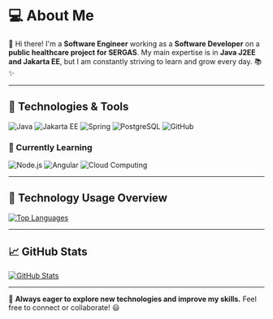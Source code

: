 # 💻 About Me

👋 Hi there! I'm a **Software Engineer** working as a **Software Developer** on a **public healthcare project for SERGAS**. My main expertise is in **Java J2EE and Jakarta EE**, but I am constantly striving to learn and grow every day. 📚✨  

---

## 🚀 Technologies & Tools

![Java](https://img.shields.io/badge/Java-%23ED8B00.svg?style=for-the-badge&logo=openjdk&logoColor=white)
![Jakarta EE](https://img.shields.io/badge/Jakarta%20EE-%23007396.svg?style=for-the-badge&logo=jakartaee&logoColor=white)
![Spring](https://img.shields.io/badge/Spring-%236DB33F.svg?style=for-the-badge&logo=spring&logoColor=white)
![PostgreSQL](https://img.shields.io/badge/PostgreSQL-%23316192.svg?style=for-the-badge&logo=postgresql&logoColor=white)
![GitHub](https://img.shields.io/badge/GitHub-%23121011.svg?style=for-the-badge&logo=github&logoColor=white)

### 🌱 Currently Learning
![Node.js](https://img.shields.io/badge/Node.js-%23339933.svg?style=for-the-badge&logo=node.js&logoColor=white)
![Angular](https://img.shields.io/badge/Angular-%23DD0031.svg?style=for-the-badge&logo=angular&logoColor=white)
![Cloud Computing](https://img.shields.io/badge/Cloud%20Computing-%23007ACC.svg?style=for-the-badge&logo=cloud&logoColor=white)

---

## 🎨 Technology Usage Overview  

[![Top Languages](https://github-profile-summary-cards.vercel.app/api/cards/repos-per-language?username=Alextryfg&theme=tokyonight)](https://github.com/Alextryfg)

---

## 📈 GitHub Stats

[![GitHub Stats](https://github-profile-summary-cards.vercel.app/api/cards/stats?username=Alextryfg&theme=github_dark)](https://github.com/Alextryfg)

---

🚀 **Always eager to explore new technologies and improve my skills.** Feel free to connect or collaborate! 😃
